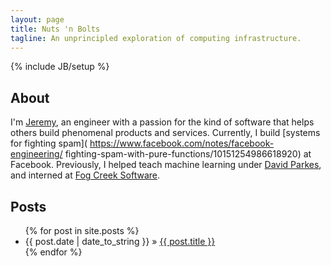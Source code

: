 ```yaml
---
layout: page
title: Nuts 'n Bolts
tagline: An unprincipled exploration of computing infrastructure.
---
```

{% include JB/setup %}

About
-----

I'm [Jeremy](https://github.com/jeremydhoon), an engineer with a passion
for the kind of software that helps others build phenomenal products and
services. Currently, I build [systems for fighting spam](
https://www.facebook.com/notes/facebook-engineering/
fighting-spam-with-pure-functions/10151254986618920) at Facebook. Previously,
I helped teach machine learning under [David Parkes](http://www.eecs.harvard.edu/~parkes/), and interned at [Fog Creek Software](http://www.fogcreek.com/).

Posts
-----
<ul class="posts">
  {% for post in site.posts %}
    <li><span>{{ post.date | date_to_string }}</span> &raquo; <a href="{{ BASE_PATH }}{{ post.url }}">{{ post.title }}</a></li>
  {% endfor %}
</ul>


